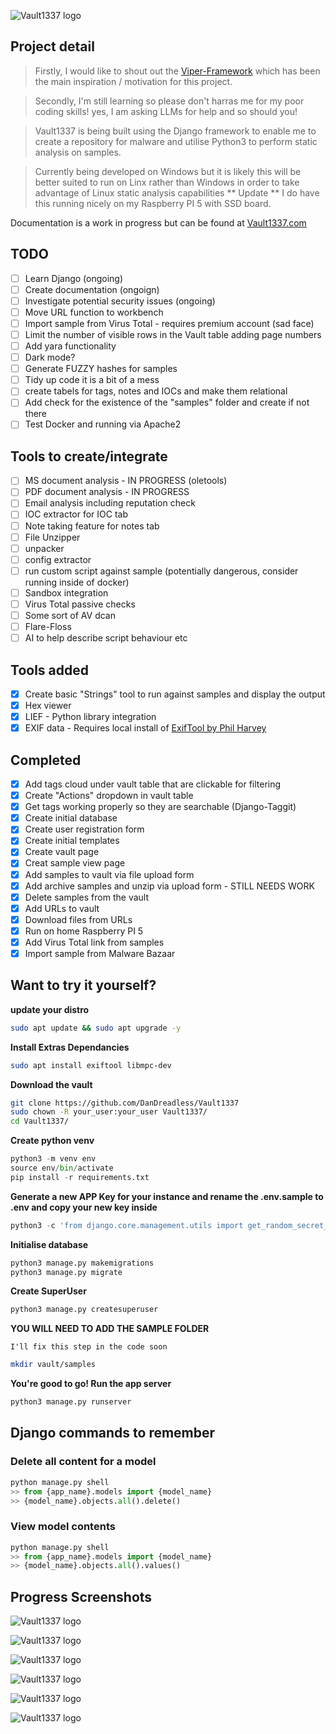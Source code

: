 ![Vault1337 logo](/vault/static/images/logos/png/logo-no-background.png "Vault1337 Logo")
## Project detail
> Firstly, I would like to shout out the [Viper-Framework](https://github.com/viper-framework) which has been the main inspiration /  motivation for this project.

> Secondly, I'm still learning so please don't harras me for my poor coding skills! yes, I am asking LLMs for help and so should you!

> Vault1337 is being built using the Django framework to enable me to create a repository for malware and utilise Python3 to perform static analysis on samples.

> Currently being developed on Windows but it is likely this will be better suited to run on Linx rather than Windows in order to take advantage of Linux static analysis capabilities ** Update ** I do have this running nicely on my Raspberry PI 5 with SSD board.

Documentation is a work in progress but can be found at [Vault1337.com](https://www.vault1337.com)

## TODO

- [ ] Learn Django (ongoing)
- [ ] Create documentation (ongoign)
- [ ] Investigate potential security issues (ongoing)
- [ ] Move URL function to workbench
- [ ] Import sample from Virus Total - requires premium account (sad face)
- [ ] Limit the number of visible rows in the Vault table adding page numbers
- [ ] Add yara functionality
- [ ] Dark mode?
- [ ] Generate FUZZY hashes for samples
- [ ] Tidy up code it is a bit of a mess
- [ ] create tabels for tags, notes and IOCs and make them relational
- [ ] Add check for the existence of the "samples" folder and create if not there
- [ ] Test Docker and running via Apache2

## Tools to create/integrate

- [ ] MS document analysis - IN PROGRESS (oletools)
- [ ] PDF document analysis - IN PROGRESS
- [ ] Email analysis including reputation check
- [ ] IOC extractor for IOC tab
- [ ] Note taking feature for notes tab
- [ ] File Unzipper
- [ ] unpacker
- [ ] config extractor
- [ ] run custom script against sample (potentially dangerous, consider running inside of docker)
- [ ] Sandbox integration
- [ ] Virus Total passive checks
- [ ] Some sort of AV dcan
- [ ] Flare-Floss
- [ ] AI to help describe script behaviour etc

## Tools added 

- [x] Create basic "Strings" tool to run against samples and display the output
- [x] Hex viewer
- [x] LIEF - Python library integration
- [x] EXIF data - Requires local install of [ExifTool by Phil Harvey](https://exiftool.org/)

##  Completed

- [x] Add tags cloud under vault table that are clickable for filtering
- [x] Create "Actions" dropdown in vault table
- [x] Get tags working properly so they are searchable (Django-Taggit)
- [x] Create initial database
- [x] Create user registration form
- [x] Create initial templates
- [x] Create vault page
- [x] Creat sample view page
- [x] Add samples to vault via file upload form
- [x] Add archive samples and unzip via upload form - STILL NEEDS WORK
- [x] Delete samples from the vault
- [x] Add URLs to vault
- [X] Download files from URLs
- [x] Run on home Raspberry PI 5
- [x] Add Virus Total link from samples
- [x] Import sample from Malware Bazaar

## Want to try it yourself?

**update your distro**

```bash
sudo apt update && sudo apt upgrade -y
```

**Install Extras Dependancies**

```bash
sudo apt install exiftool libmpc-dev
```

**Download the vault**

```bash
git clone https://github.com/DanDreadless/Vault1337
sudo chown -R your_user:your_user Vault1337/
cd Vault1337/
```
**Create python venv**

```python
python3 -m venv env
source env/bin/activate
pip install -r requirements.txt
```

**Generate a new APP Key for your instance and rename the .env.sample to .env and copy your new key inside**

```python
python3 -c 'from django.core.management.utils import get_random_secret_key; print(get_random_secret_key())'
```

**Initialise database**

```python
python3 manage.py makemigrations
python3 manage.py migrate
```

**Create SuperUser**

```python
python3 manage.py createsuperuser
```

**YOU WILL NEED TO ADD THE SAMPLE FOLDER**

`I'll fix this step in the code soon`

```bash
mkdir vault/samples
```

**You're good to go! Run the app server**

```python
python3 manage.py runserver
```

## Django commands to remember


### Delete all content for a model
```python
python manage.py shell
>> from {app_name}.models import {model_name}
>> {model_name}.objects.all().delete()
```

### View model contents
```python
python manage.py shell
>> from {app_name}.models import {model_name}
>> {model_name}.objects.all().values()
```

## Progress Screenshots

![Vault1337 logo](/vault/static/images/screenshots/Home_Screen_loggedIn.png "Home Screen Logged In")

![Vault1337 logo](/vault/static/images/screenshots/Vault.png "Vault")

![Vault1337 logo](/vault/static/images/screenshots/Vault_Actions.png "Vault")

![Vault1337 logo](/vault/static/images/screenshots/Sample_View.png "Sample View")

![Vault1337 logo](/vault/static/images/screenshots/Tool_View_Strings.png "Strings Tool In Use")

![Vault1337 logo](/vault/static/images/screenshots/Tool_View_LIEF.png "LIEF parser Tool In Use")
